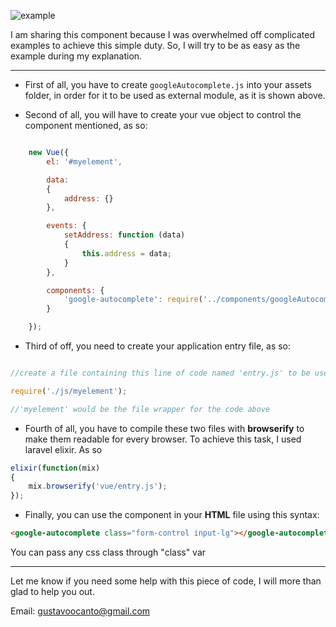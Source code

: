 ![example](https://github.com/gocanto/google-autocomplete/blob/master/example.gif)

I am sharing this component because I was overwhelmed off complicated examples to achieve this simple duty. So, I will try to be as easy as the example during my explanation.

---
* First of all, you have to create ```googleAutocomplete.js``` into your assets folder, in order for it to be used as external module, as it is shown above.

* Second of all, you will have to create your vue object to control the component mentioned, as so:

```javascript

    new Vue({
        el: '#myelement',

        data:
        {
            address: {}
        },

        events: {
            setAddress: function (data)
            {
                this.address = data;
            }
        },

        components: {
            'google-autocomplete': require('../components/googleAutocomplete')
        }

    });

```

* Third of off, you need to create your application entry file, as so:

```javascript

//create a file containing this line of code named 'entry.js' to be used in your script compilation

require('./js/myelement');

//'myelement' would be the file wrapper for the code above
```
 



* Fourth of all, you have to compile these two files with **browserify** to make them readable for every browser. To achieve this task, I used laravel elixir. As so

```javascript
elixir(function(mix)
{
    mix.browserify('vue/entry.js');
});
```

* Finally, you can use the component in your **HTML** file using this syntax:

```HTML
<google-autocomplete class="form-control input-lg"></google-autocomplete>
```
You can pass any css class through "class" var


---


Let me know if you need some help with this piece of code, I will more than glad to help you out. 

Email: gustavoocanto@gmail.com
